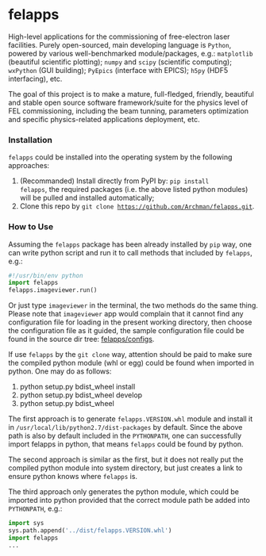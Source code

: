 # felapps

High-level applications for the commissioning of free-electron laser 
facilities. Purely open-sourced, main developing language is 
<code>Python</code>, powered by various well-benchmarked module/packages,
e.g.: <code>matplotlib</code> (beautiful scientific plotting);
<code>numpy</code> and <code>scipy</code> (scientific computing);
<code>wxPython</code> (GUI building); <code>PyEpics</code> (interface with EPICS);
<code>h5py</code> (HDF5 interfacing), etc.

The goal of this project is to make a mature, full-fledged, friendly,
beautiful and stable open source software framework/suite for the 
physics level of FEL commissioning, including the beam tunning, 
parameters optimization and specific physics-related applications 
deployment, etc.

### Installation
<code>felapps</code> could be installed into the operating system by the 
following approaches:

1. (Recommanded) Install directly from PyPI by: 
<code>pip install felapps</code>, the required packages (i.e. the above listed python modules) will be pulled and installed automatically;
2. Clone this repo by <code>git clone https://github.com/Archman/felapps.git</code>.

### How to Use
Assuming the <code>felapps</code> package has been already installed by 
<code>pip</code> way, one can write python script and run it to call 
methods that included by <code>felapps</code>, e.g.:
```python
#!/usr/bin/env python
import felapps
felapps.imageviewer.run()
```
Or just type <code>imageviewer</code> in the terminal, the two methods do
the same thing. Please note that <code>imageviewer</code> app would 
complain that it cannot find any configuration file for loading in the
present working directory, then choose the configuration file as it guided,
the sample configuration file could be found in the source dir tree: 
[felapps/configs](https://github.com/Archman/felapps/tree/master/felapps/configs).

If use <code>felapps</code> by the <code>git clone</code> way, attention
should be paid to make sure the compiled python module (whl or egg) could
be found when imported in python. One may do as follows:

1. python setup.py bdist_wheel install
2. python setup.py bdist_wheel develop
3. python setup.py bdist_wheel

The first approach is to generate <code>felapps.VERSION.whl</code> module 
and install it in <code>/usr/local/lib/python2.7/dist-packages</code> by
default. Since the above path is also by default included in the 
<code>PYTHONPATH</code>, one can successfully import felapps in python,
that means <code>felapps</code> could be found by python.

The second approach is similar as the first, but it does not really put the
compiled python module into system directory, but just creates a link to
ensure python knows where <code>felapps</code> is.

The third approach only generates the python module, which could be imported
into python provided that the correct module path be added into 
<code>PYTHONPATH</code>, e.g.:
```python
import sys
sys.path.append('../dist/felapps.VERSION.whl')
import felapps
...
```
